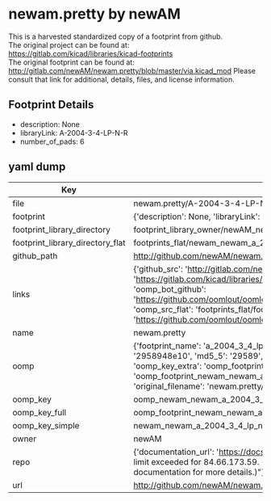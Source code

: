 # newam.pretty by newAM  
This is a harvested standardized copy of a footprint from github.  
The original project can be found at:  
https://gitlab.com/kicad/libraries/kicad-footprints  
The original footprint can be found at:
http://gitlab.com/newAM/newam.pretty/blob/master/via.kicad_mod
Please consult that link for additional, details, files, and license information.  
## Footprint Details
* description: None  
* libraryLink: A-2004-3-4-LP-N-R  
* number_of_pads: 6  
## yaml dump  
| Key | Value |  
| --- | --- |  
| file | newam.pretty/A-2004-3-4-LP-N-R.kicad_mod |  
| footprint | {'description': None, 'libraryLink': 'A-2004-3-4-LP-N-R', 'number_of_pads': 6} |  
| footprint_library_directory | footprint_library_owner/newAM_newam.pretty |  
| footprint_library_directory_flat | footprints_flat/newam_newam_a_2004_3_4_lp_n_r/working |  
| github_path | http://github.com/newAM/newam.pretty/blob/master/A-2004-3-4-LP-N-R.kicad_mod |  
| links | {'github_src': 'http://gitlab.com/newAM/newam.pretty/blob/master/via.kicad_mod', 'github_src_repo': 'https://gitlab.com/kicad/libraries/kicad-footprints', 'oomp_bot': 'footprints/newam_newam_a_2004_3_4_lp_n_r/working', 'oomp_bot_github': 'https://github.com/oomlout/oomlout_oomp_footprint_bot/tree/main/footprints/newam_newam_a_2004_3_4_lp_n_r/working', 'oomp_src_flat': 'footprints_flat/footprints_flat/newam_newam_a_2004_3_4_lp_n_r/working', 'oomp_src_flat_github': 'https://github.com/oomlout/oomlout_oomp_footprint_src/tree/main/footprints_flat/newam_newam_a_2004_3_4_lp_n_r/working'} |  
| name | newam.pretty |  
| oomp | {'footprint_name': 'a_2004_3_4_lp_n_r', 'library_name': 'newam', 'md5': '2958948e10e64a6a144f77896f5f7c7c', 'md5_10': '2958948e10', 'md5_5': '29589', 'md5_6': '295894', 'oomp_key': 'oomp_newam_newam_a_2004_3_4_lp_n_r', 'oomp_key_extra': 'oomp_footprint_newam_newam_a_2004_3_4_lp_n_r', 'oomp_key_full': 'oomp_footprint_newam_newam_a_2004_3_4_lp_n_r_295894', 'oomp_key_simple': 'newam_newam_a_2004_3_4_lp_n_r', 'original_filename': 'newam.pretty/A-2004-3-4-LP-N-R.kicad_mod', 'owner_name': 'newam'} |  
| oomp_key | oomp_newam_newam_a_2004_3_4_lp_n_r |  
| oomp_key_full | oomp_footprint_newam_newam_a_2004_3_4_lp_n_r |  
| oomp_key_simple | newam_newam_a_2004_3_4_lp_n_r |  
| owner | newAM |  
| repo | {'documentation_url': 'https://docs.github.com/rest/overview/resources-in-the-rest-api#rate-limiting', 'message': "API rate limit exceeded for 84.66.173.59. (But here's the good news: Authenticated requests get a higher rate limit. Check out the documentation for more details.)"} |  
| url | http://github.com/newAM/newam.pretty |  

